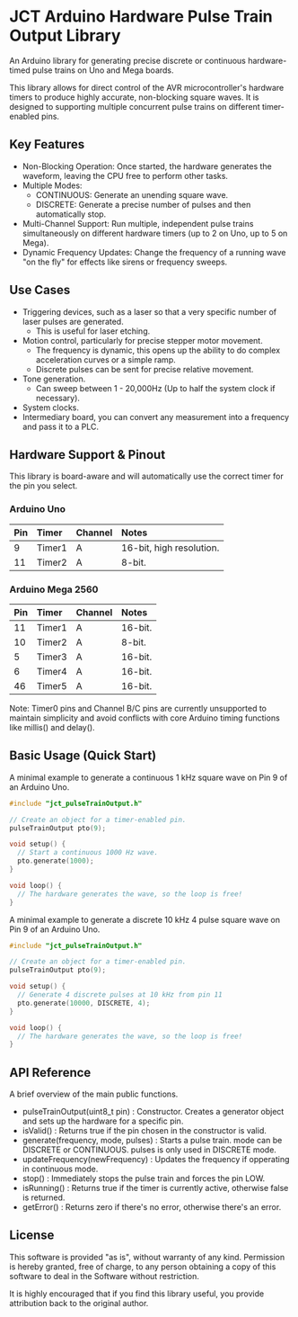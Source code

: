 # JCT Arduino Hardware Pulse Train Output Library

An Arduino library for generating precise discrete or continuous hardware-timed pulse trains on Uno and Mega boards.

This library allows for direct control of the AVR microcontroller's hardware timers to produce highly accurate, non-blocking square waves. It is designed to supporting multiple concurrent pulse trains on different timer-enabled pins.

## Key Features

* Non-Blocking Operation: Once started, the hardware generates the waveform, leaving the CPU free to perform other tasks.
* Multiple Modes:
    * CONTINUOUS: Generate an unending square wave.
    * DISCRETE: Generate a precise number of pulses and then automatically stop.
* Multi-Channel Support: Run multiple, independent pulse trains simultaneously on different hardware timers (up to 2 on Uno, up to 5 on Mega).
* Dynamic Frequency Updates: Change the frequency of a running wave "on the fly" for effects like sirens or frequency sweeps.

## Use Cases

* Triggering devices, such as a laser so that a very specific number of laser pulses are generated.
    * This is useful for laser etching.
* Motion control, particularly for precise stepper motor movement.
    * The frequency is dynamic, this opens up the ability to do complex acceleration curves or a simple ramp.
    * Discrete pulses can be sent for precise relative movement.
* Tone generation.
    * Can sweep between 1 - 20,000Hz (Up to half the system clock if necessary).
* System clocks.
* Intermediary board, you can convert any measurement into a frequency and pass it to a PLC.

## Hardware Support & Pinout

This library is board-aware and will automatically use the correct timer for the pin you select.

### Arduino Uno

| Pin  | Timer  | Channel | Notes                    |
| :--- | :----- | :------- | :----------------------- |
| 9  | Timer1 | A        | 16-bit, high resolution. |
| 11 | Timer2 | A        | 8-bit.                   |

### Arduino Mega 2560

| Pin  | Timer  | Channel | Notes     |
| :--- | :----- | :------- | :-------- |
| 11 | Timer1 | A        | 16-bit.   |
| 10 | Timer2 | A        | 8-bit.    |
| 5  | Timer3 | A        | 16-bit.   |
| 6  | Timer4 | A        | 16-bit.   |
| 46 | Timer5 | A        | 16-bit.   |

Note: Timer0 pins and Channel B/C pins are currently unsupported to maintain simplicity and avoid conflicts with core Arduino timing functions like millis() and delay().

## Basic Usage (Quick Start)

A minimal example to generate a continuous 1 kHz square wave on Pin 9 of an Arduino Uno.

```cpp
#include "jct_pulseTrainOutput.h"

// Create an object for a timer-enabled pin.
pulseTrainOutput pto(9);

void setup() {
  // Start a continuous 1000 Hz wave.
  pto.generate(1000);
}

void loop() {
  // The hardware generates the wave, so the loop is free!
}
```

A minimal example to generate a discrete 10 kHz 4 pulse square wave on Pin 9 of an Arduino Uno.

```cpp
#include "jct_pulseTrainOutput.h"

// Create an object for a timer-enabled pin.
pulseTrainOutput pto(9);

void setup() {
  // Generate 4 discrete pulses at 10 kHz from pin 11
  pto.generate(10000, DISCRETE, 4);
}

void loop() {
  // The hardware generates the wave, so the loop is free!
}
```

## API Reference

A brief overview of the main public functions.

* pulseTrainOutput(uint8_t pin)  :  Constructor. Creates a generator object and sets up the hardware for a specific pin.
* isValid()  :  Returns true if the pin chosen in the constructor is valid.
* generate(frequency, mode, pulses) :  Starts a pulse train. mode can be DISCRETE or CONTINUOUS. pulses is only used in DISCRETE mode.
* updateFrequency(newFrequency) :  Updates the frequency if opperating in continuous mode.
* stop()  :  Immediately stops the pulse train and forces the pin LOW.
* isRunning()  :  Returns true if the timer is currently active, otherwise false is returned.
* getError()  :  Returns zero if there's no error, otherwise there's an error.

## License

This software is provided "as is", without warranty of any kind. Permission is hereby granted, free of charge, to any person obtaining a copy of this software to deal in the Software without restriction.

It is highly encouraged that if you find this library useful, you provide attribution back to the original author.
